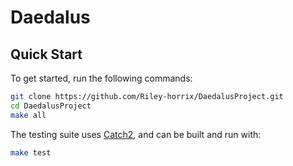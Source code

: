 # Daedalus

## Quick Start

To get started, run the following commands:
```bash
git clone https://github.com/Riley-horrix/DaedalusProject.git
cd DaedalusProject
make all
```

The testing suite uses [Catch2](https://github.com/catchorg/Catch2), and can be built and run with:
```bash
make test
```